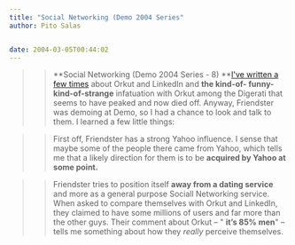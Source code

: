 ```yaml
---
title: "Social Networking (Demo 2004 Series"
author: Pito Salas


date: 2004-03-05T00:44:02
---
```



>>

>> **Social Networking (Demo 2004 Series - 8) **[I've written a few
times](</2004/01/24.html#a155>) about Orkut and LinkedIn and **the kind-of-
funny-kind-of-strange** infatuation with Orkut among the Digerati that seems
to have peaked and now died off. Anyway, Friendster was demoing at Demo, so I
had a chance to look and talk to them. I learned a few little things:

>>

>>  
>
>>

>> First off, Friendster has a strong Yahoo influence. I sense that maybe some
of the people there came from Yahoo, which tells me that a likely direction
for them is to be **acquired by Yahoo at some point.**

>>

>>  
>
>>

>> Friendster tries to position itself **away from a dating service** and more
as a general purpose Sociall Networking service. When asked to compare
themselves with Orkut and LinkedIn, they claimed to have some millions of
users and far more than the other guys. Their comment about Orkut – " **it’s
85%  men**" – tells me something about how they _really_ perceive themselves.


